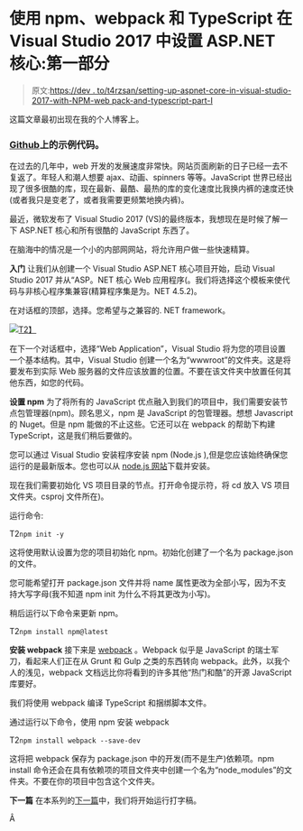 # 使用 npm、webpack 和 TypeScript 在 Visual Studio 2017 中设置 ASP.NET 核心:第一部分

> 原文:[https://dev . to/t4rzsan/setting-up-aspnet-core-in-visual-studio-2017-with-NPM-web pack-and-typescript-part-I](https://dev.to/t4rzsan/setting-up-aspnet-core-in-visual-studio-2017-with-npm-webpack-and-typescript-part-i)

这篇文章最初出现在我的个人博客上。

### [Github](https://github.com/t4rzsan/aspnet-core-with-webpack/tree/master)上的示例代码。

在过去的几年中，web 开发的发展速度非常快。网站页面刷新的日子已经一去不复返了。年轻人和潮人想要 ajax、动画、spinners 等等。JavaScript 世界已经出现了很多很酷的库，现在最新、最酷、最热的库的变化速度比我换内裤的速度还快(或者我只是变老了，或者我需要更频繁地换内裤)。

最近，微软发布了 Visual Studio 2017 (VS)的最终版本，我想现在是时候了解一下 ASP.NET 核心和所有很酷的 JavaScript 东西了。

在脑海中的情况是一个小的内部网网站，将允许用户做一些快速精算。

**入门**
让我们从创建一个 Visual Studio ASP.NET 核心项目开始，启动 Visual Studio 2017 并从“ASP。NET 核心 Web 应用程序(。我们将选择这个模板来使代码与非核心程序集兼容(精算程序集是为。NET 4.5.2)。

在对话框的顶部，选择。您希望与之兼容的. NET framework。

[![](../Images/c6cd0e83cc426e7bc91af34609f5b229.png)T2】](https://res.cloudinary.com/practicaldev/image/fetch/s--v4tax85---/c_limit%2Cf_auto%2Cfl_progressive%2Cq_auto%2Cw_880/http://leruplund.dk/wp-content/uploads/2017/04/Udklip-1024x710.png)

在下一个对话框中，选择“Web Application”，Visual Studio 将为您的项目设置一个基本结构。其中，Visual Studio 创建一个名为“wwwroot”的文件夹。这是将要发布到实际 Web 服务器的文件应该放置的位置。不要在该文件夹中放置任何其他东西，如您的代码。

**设置 npm**
为了将所有的 JavaScript 优点融入到我们的项目中，我们需要安装节点包管理器(npm)。顾名思义，npm 是 JavaScript 的包管理器。想想 Javascript 的 Nuget。但是 npm 能做的不止这些。它还可以在 webpack 的帮助下构建 TypeScript，这是我们稍后要做的。

您可以通过 Visual Studio 安装程序安装 npm (Node.js ),但是您应该始终确保您运行的是最新版本。您也可以从 [node.js 网站](https://nodejs.org/en/download/)下载并安装。

现在我们需要初始化 VS 项目目录的节点。打开命令提示符，将 cd 放入 VS 项目文件夹。csproj 文件所在)。

运行命令:

T2`npm init -y`

这将使用默认设置为您的项目初始化 npm。初始化创建了一个名为 package.json 的文件。

您可能希望打开 package.json 文件并将 name 属性更改为全部小写，因为不支持大写字母(我不知道 npm init 为什么不将其更改为小写)。

稍后运行以下命令来更新 npm。

T2`npm install npm@latest`

**安装 webpack**
接下来是 [webpack](https://webpack.js.org/) 。Webpack 似乎是 JavaScript 的瑞士军刀，看起来人们正在从 Grunt 和 Gulp 之类的东西转向 webpack。此外，以我个人的浅见，webpack 文档远比你将看到的许多其他“热门和酷”的开源 JavaScript 库要好。

我们将使用 webpack 编译 TypeScript 和捆绑脚本文件。

通过运行以下命令，使用 npm 安装 webpack

T2`npm install webpack --save-dev`

这将把 webpack 保存为 package.json 中的开发(而不是生产)依赖项。npm install 命令还会在具有依赖项的项目文件夹中创建一个名为“node_modules”的文件夹。不要在你的项目中包含这个文件夹。

**下一篇**
在本系列的[下一篇](https://dev.to/t4rzsan/setting-up-aspnet-core-in-visual-studio-2017-with-npm-webpack-and-typescript-part-ii)中，我们将开始运行打字稿。

Â